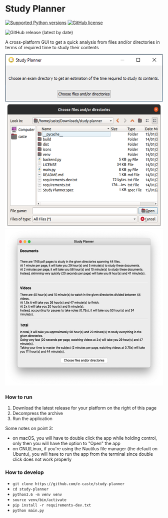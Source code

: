 # Study Planner

[![Supported Python versions](https://img.shields.io/badge/python-3.6-brightgreen?style=plastic)]() [![GitHub license](https://img.shields.io/github/license/e-caste/study-planner?style=plastic)](https://github.com/e-caste/study-planner/blob/master/LICENSE)    

![GitHub release (latest by date)](https://img.shields.io/github/v/release/e-caste/study-planner?style=social) 

A cross-platform GUI to get a quick analysis from files and/or directories in terms of required time to study their contents

<p align="center">
  <img height="150" src="readme/windows_screenshot.png" alt="Windows">
  <img height="400" src="readme/ubuntu_screenshot.png" alt="Ubuntu">
  <img height="500" src="readme/mac_screeshot.png" alt="macOS">
</p>

### How to run

1. Download the latest release for your platform on the right of this page
2. Decompress the archive
3. Run the application

Some notes on point 3:
- on macOS, you will have to double click the app while holding control, only then you will have the option to "Open" the app
- on GNU/Linux, if you're using the Nautilus file manager (the default on Ubuntu), you will have to run the app from the terminal since double click does not work properly 

### How to develop
- `git clone https://github.com/e-caste/study-planner`
- `cd study-planner`
- `python3.6 -m venv venv`
- `source venv/bin/activate`
- `pip install -r requirements-dev.txt`
- `python main.py`
